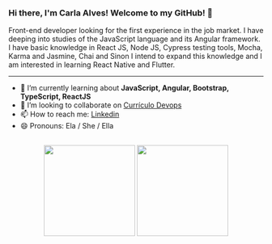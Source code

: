 ### Hi there, I'm Carla Alves! Welcome to my GitHub! 👋

<!--
**carlacou/carlacou** is a ✨ _special_ ✨ repository because its `README.md` (this file) appears on your GitHub profile.
-->

Front-end developer looking for the first experience in the job market. I have deeping into studies of the JavaScript language and its Angular framework. I have basic knowledge in React JS, Node JS, Cypress testing tools, Mocha, Karma and Jasmine, Chai and Sinon I intend to expand this knowledge and I am interested in learning React Native and Flutter.

___


- 🌱 I’m currently learning about **JavaScript, Angular, Bootstrap, TypeScript, ReactJS**
- 👯 I’m looking to collaborate on [Currículo Devops](https://github.com/treinalinux/Curriculo-DevOps)
- 📫 How to reach me: [Linkedin](https://bit.ly/3qC4tLP)
- 😄 Pronouns: Ela / She / Ella

##

<div align="center">
  <img height="180em" src="https://github-readme-stats.vercel.app/api?username=carlacou&show_icons=true&theme=calm&include_all_commits=true&count_private=true"/>
  <img height="180em" src="https://github-readme-stats.vercel.app/api/top-langs/?username=carlacou&layout=compact&langs_count=7&theme=calm"/>
</div>
